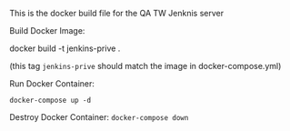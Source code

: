 This is the docker build file for the QA TW Jenknis server

Build Docker Image:

docker build -t jenkins-prive . 

(this tag `jenkins-prive` should match the image in docker-compose.yml)


Run Docker Container:

`docker-compose up -d`

Destroy Docker Container:
`docker-compose down`

